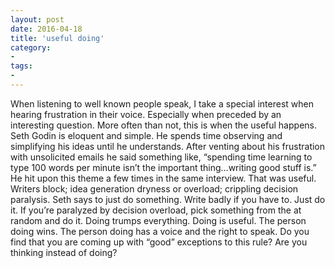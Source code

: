 ```yaml
---
layout: post
date: 2016-04-18
title: 'useful doing'
category:
- 
tags:
- 
---
```

When listening to well known people speak, I take a special interest when hearing frustration in their voice. Especially when preceded by an interesting question. More often than not, this is when the useful happens. Seth Godin is eloquent and simple. He spends time observing and simplifying his ideas until he understands. After venting about his frustration with unsolicited emails he said something like, “spending time learning to type 100 words per minute isn’t the important thing…writing good stuff is.” He hit upon this theme a few times in the same interview. That was useful. Writers block; idea generation dryness or overload; crippling decision paralysis. Seth says to just do something. Write badly if you have to. Just do it. If you’re paralyzed by decision overload, pick something from the at random and do it. Doing trumps everything. Doing is useful. The person doing wins. The person doing has a voice and the right to speak. Do you find that you are coming up with “good” exceptions to this rule? Are you thinking instead of doing?